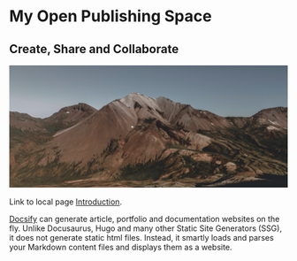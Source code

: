 # My **Open Publishing** Space

## Create, Share and Collaborate

![Photo of Mountain](images/mountain.jpg)

Link to local page [Introduction](introduction.md).

[Docsify](https://docsify.js.org/#/) can generate article, portfolio and documentation websites on the fly. Unlike Docusaurus, Hugo and many other Static Site Generators (SSG), it does not generate static html files. Instead, it smartly loads and parses your Markdown content files and displays them as a website.
